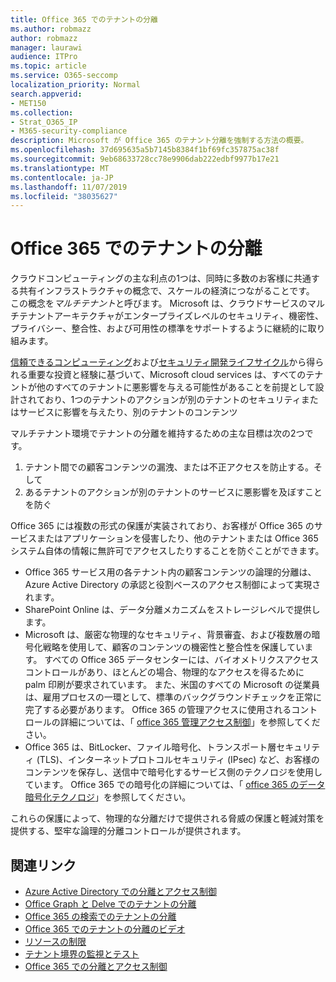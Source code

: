 ```yaml
---
title: Office 365 でのテナントの分離
ms.author: robmazz
author: robmazz
manager: laurawi
audience: ITPro
ms.topic: article
ms.service: O365-seccomp
localization_priority: Normal
search.appverid:
- MET150
ms.collection:
- Strat_O365_IP
- M365-security-compliance
description: Microsoft が Office 365 のテナント分離を強制する方法の概要。
ms.openlocfilehash: 37d695635a5b7145b8384f1bf69fc357875ac38f
ms.sourcegitcommit: 9eb68633728cc78e9906dab222edbf9977b17e21
ms.translationtype: MT
ms.contentlocale: ja-JP
ms.lasthandoff: 11/07/2019
ms.locfileid: "38035627"
---
```

# <a name="tenant-isolation-in-office-365"></a>Office 365 でのテナントの分離

クラウドコンピューティングの主な利点の1つは、同時に多数のお客様に共通する共有インフラストラクチャの概念で、スケールの経済につながることです。 この概念を*マルチテナント*と呼びます。 Microsoft は、クラウドサービスのマルチテナントアーキテクチャがエンタープライズレベルのセキュリティ、機密性、プライバシー、整合性、および可用性の標準をサポートするように継続的に取り組みます。

[信頼できるコンピューティング](https://www.microsoft.com/trust-center)および[セキュリティ開発ライフサイクル](https://www.microsoft.com/securityengineering/sdl/)から得られる重要な投資と経験に基づいて、Microsoft cloud services は、すべてのテナントが他のすべてのテナントに悪影響を与える可能性があることを前提として設計されており、1つのテナントのアクションが別のテナントのセキュリティまたはサービスに影響を与えたり、別のテナントのコンテンツ

マルチテナント環境でテナントの分離を維持するための主な目標は次の2つです。

1.  テナント間での顧客コンテンツの漏洩、または不正アクセスを防止する。そして
2.  あるテナントのアクションが別のテナントのサービスに悪影響を及ぼすことを防ぐ

Office 365 には複数の形式の保護が実装されており、お客様が Office 365 のサービスまたはアプリケーションを侵害したり、他のテナントまたは Office 365 システム自体の情報に無許可でアクセスしたりすることを防ぐことができます。

- Office 365 サービス用の各テナント内の顧客コンテンツの論理的分離は、Azure Active Directory の承認と役割ベースのアクセス制御によって実現されます。
- SharePoint Online は、データ分離メカニズムをストレージレベルで提供します。
- Microsoft は、厳密な物理的なセキュリティ、背景審査、および複数層の暗号化戦略を使用して、顧客のコンテンツの機密性と整合性を保護しています。 すべての Office 365 データセンターには、バイオメトリクスアクセスコントロールがあり、ほとんどの場合、物理的なアクセスを得るために palm 印刷が要求されています。 また、米国のすべての Microsoft の従業員は、雇用プロセスの一環として、標準のバックグラウンドチェックを正常に完了する必要があります。 Office 365 の管理アクセスに使用されるコントロールの詳細については、「 [office 365 管理アクセス制御](office-365-administrative-access-controls-overview.md)」を参照してください。
- Office 365 は、BitLocker、ファイル暗号化、トランスポート層セキュリティ (TLS)、インターネットプロトコルセキュリティ (IPsec) など、お客様のコンテンツを保存し、送信中で暗号化するサービス側のテクノロジを使用しています。 Office 365 での暗号化の詳細については、「 [office 365 のデータ暗号化テクノロジ](https://docs.microsoft.com/microsoft-365/compliance/office-365-encryption-in-the-microsoft-cloud-overview)」を参照してください。

これらの保護によって、物理的な分離だけで提供される脅威の保護と軽減対策を提供する、堅牢な論理的分離コントロールが提供されます。

## <a name="related-links"></a>関連リンク

- [Azure Active Directory での分離とアクセス制御](office-365-isolation-in-azure-active-directory.md)
- [Office Graph と Delve でのテナントの分離](office-365-isolation-in-graph-and-delve.md)
- [Office 365 の検索でのテナントの分離](office-365-isolation-in-office-365-search.md)
- [Office 365 でのテナントの分離のビデオ](office-365-isolation-in-office-365-video.md)
- [リソースの制限](office-365-resource-limits.md)
- [テナント境界の監視とテスト](office-365-monitoring-and-testing.md)
- [Office 365 での分離とアクセス制御](office-365-isolation-in-office-365.md)
